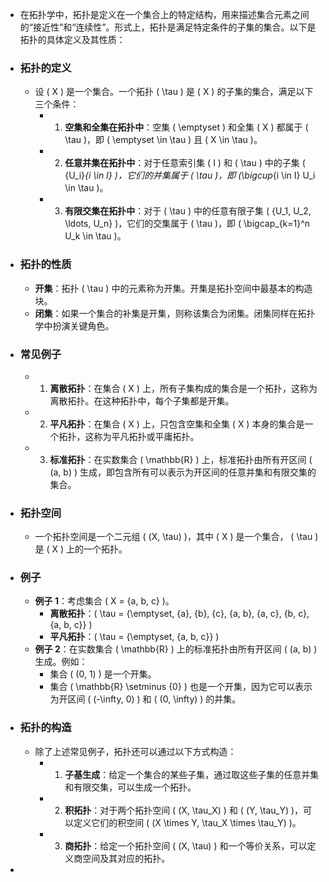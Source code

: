 - 在拓扑学中，拓扑是定义在一个集合上的特定结构，用来描述集合元素之间的“接近性”和“连续性”。形式上，拓扑是满足特定条件的子集的集合。以下是拓扑的具体定义及其性质：
- ### 拓扑的定义
	- 设 \( X \) 是一个集合。一个拓扑 \( \tau \) 是 \( X \) 的子集的集合，满足以下三个条件：
		- 1. **空集和全集在拓扑中**：空集 \( \emptyset \) 和全集 \( X \) 都属于 \( \tau \)，即 \( \emptyset \in \tau \) 且 \( X \in \tau \)。
		- 2. **任意并集在拓扑中**：对于任意索引集 \( I \) 和 \( \tau \) 中的子集 \( \{U_i\}_{i \in I} \)，它们的并集属于 \( \tau \)，即 \(\bigcup_{i \in I} U_i \in \tau \)。
		- 3. **有限交集在拓扑中**：对于 \( \tau \) 中的任意有限子集 \( \{U_1, U_2, \ldots, U_n\} \)，它们的交集属于 \( \tau \)，即 \( \bigcap_{k=1}^n U_k \in \tau \)。
- ### 拓扑的性质
	- **开集**：拓扑 \( \tau \) 中的元素称为开集。开集是拓扑空间中最基本的构造块。
	- **闭集**：如果一个集合的补集是开集，则称该集合为闭集。闭集同样在拓扑学中扮演关键角色。
- ### 常见例子
	- 1. **离散拓扑**：在集合 \( X \) 上，所有子集构成的集合是一个拓扑，这称为离散拓扑。在这种拓扑中，每个子集都是开集。
	- 2. **平凡拓扑**：在集合 \( X \) 上，只包含空集和全集 \( X \) 本身的集合是一个拓扑，这称为平凡拓扑或平庸拓扑。
	- 3. **标准拓扑**：在实数集合 \( \mathbb{R} \) 上，标准拓扑由所有开区间 \( (a, b) \) 生成，即包含所有可以表示为开区间的任意并集和有限交集的集合。
- ### 拓扑空间
	- 一个拓扑空间是一个二元组 \( (X, \tau) \)，其中 \( X \) 是一个集合， \( \tau \) 是 \( X \) 上的一个拓扑。
- ### 例子
	- **例子 1**：考虑集合 \( X = \{a, b, c\} \)。
		- **离散拓扑**：\( \tau = \{\emptyset, \{a\}, \{b\}, \{c\}, \{a, b\}, \{a, c\}, \{b, c\}, \{a, b, c\}\} \)
		- **平凡拓扑**：\( \tau = \{\emptyset, \{a, b, c\}\} \)
	- **例子 2**：在实数集合 \( \mathbb{R} \) 上的标准拓扑由所有开区间 \( (a, b) \) 生成。例如：
		- 集合 \( (0, 1) \) 是一个开集。
		- 集合 \( \mathbb{R} \setminus \{0\} \) 也是一个开集，因为它可以表示为开区间 \( (-\infty, 0) \) 和 \( (0, \infty) \) 的并集。
- ### 拓扑的构造
	- 除了上述常见例子，拓扑还可以通过以下方式构造：
		- 1. **子基生成**：给定一个集合的某些子集，通过取这些子集的任意并集和有限交集，可以生成一个拓扑。
		- 2. **积拓扑**：对于两个拓扑空间 \( (X, \tau_X) \) 和 \( (Y, \tau_Y) \)，可以定义它们的积空间 \( (X \times Y, \tau_X \times \tau_Y) \)。
		- 3. **商拓扑**：给定一个拓扑空间 \( (X, \tau) \) 和一个等价关系，可以定义商空间及其对应的拓扑。
-
